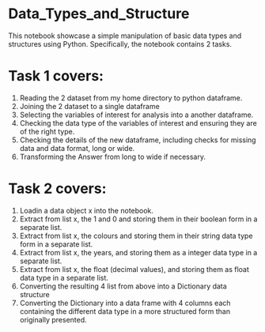 # Data_Types_and_Structure
This notebook showcase a simple manipulation of basic data types and structures using Python. Specifically, the notebook contains 2 tasks.

# Task 1 covers:
1. Reading the 2 dataset from my home directory to python dataframe.
2. Joining the 2 dataset to a single dataframe  
3. Selecting the variables of interest for analysis into a another dataframe.
4. Checking the data type of the variables of interest and ensuring they are of the right type.
5. Checking the details of the new dataframe, including checks for missing data and data format, long or wide.
6. Transforming the Answer from long to wide if necessary.

# Task 2 covers:
1. Loadin a data object x into the notebook.
2. Extract from list x, the 1 and 0 and storing them in their boolean form in a separate list.
3. Extract from list x, the colours and storing them in their  string data type form in a separate list.
4. Extract from list x, the years, and storing them as a integer data type in a separate list.
5. Extract from list x, the float (decimal values), and storing them as float data type in a separate list.
6. Converting the resulting 4 list from above into a Dictionary data structure
7. Converting the Dictionary into a data frame with 4 columns each containing the different data type in a more structured form than originally presented.
